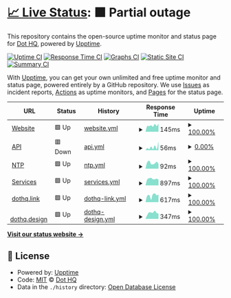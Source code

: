 # [📈 Live Status](https://dothq.github.io/upptime): <!--live status--> **🟧 Partial outage**

This repository contains the open-source uptime monitor and status page for [Dot HQ](https://dothq.co), powered by [Upptime](https://github.com/upptime/upptime).

[![Uptime CI](https://github.com/koj-co/upptime/workflows/Uptime%20CI/badge.svg)](https://github.com/koj-co/upptime/actions?query=workflow%3A%22Uptime+CI%22)
[![Response Time CI](https://github.com/koj-co/upptime/workflows/Response%20Time%20CI/badge.svg)](https://github.com/koj-co/upptime/actions?query=workflow%3A%22Response+Time+CI%22)
[![Graphs CI](https://github.com/koj-co/upptime/workflows/Graphs%20CI/badge.svg)](https://github.com/koj-co/upptime/actions?query=workflow%3A%22Graphs+CI%22)
[![Static Site CI](https://github.com/koj-co/upptime/workflows/Static%20Site%20CI/badge.svg)](https://github.com/koj-co/upptime/actions?query=workflow%3A%22Static+Site+CI%22)
[![Summary CI](https://github.com/koj-co/upptime/workflows/Summary%20CI/badge.svg)](https://github.com/koj-co/upptime/actions?query=workflow%3A%22Summary+CI%22)

With [Upptime](https://upptime.js.org), you can get your own unlimited and free uptime monitor and status page, powered entirely by a GitHub repository. We use [Issues](https://github.com/dothq/upptime/issues) as incident reports, [Actions](https://github.com/dothq/upptime/actions) as uptime monitors, and [Pages](https://dothq.github.io/upptime) for the status page.

<!--start: status pages-->
<!-- This summary is generated by Upptime (https://github.com/upptime/upptime) -->
<!-- Do not edit this manually, your changes will be overwritten -->
<!-- prettier-ignore -->
| URL | Status | History | Response Time | Uptime |
| --- | ------ | ------- | ------------- | ------ |
| <img alt="" src="https://favicons.githubusercontent.com/dothq.co" height="13"> [Website](https://dothq.co) | 🟩 Up | [website.yml](https://github.com/dothq/upptime/commits/HEAD/history/website.yml) | <details><summary><img alt="Response time graph" src="./graphs/website/response-time-week.png" height="20"> 145ms</summary><br><a href="https://status.dothq.co/history/website"><img alt="Response time 269" src="https://img.shields.io/endpoint?url=https%3A%2F%2Fraw.githubusercontent.com%2Fdothq%2Fupptime%2FHEAD%2Fapi%2Fwebsite%2Fresponse-time.json"></a><br><a href="https://status.dothq.co/history/website"><img alt="24-hour response time 184" src="https://img.shields.io/endpoint?url=https%3A%2F%2Fraw.githubusercontent.com%2Fdothq%2Fupptime%2FHEAD%2Fapi%2Fwebsite%2Fresponse-time-day.json"></a><br><a href="https://status.dothq.co/history/website"><img alt="7-day response time 145" src="https://img.shields.io/endpoint?url=https%3A%2F%2Fraw.githubusercontent.com%2Fdothq%2Fupptime%2FHEAD%2Fapi%2Fwebsite%2Fresponse-time-week.json"></a><br><a href="https://status.dothq.co/history/website"><img alt="30-day response time 139" src="https://img.shields.io/endpoint?url=https%3A%2F%2Fraw.githubusercontent.com%2Fdothq%2Fupptime%2FHEAD%2Fapi%2Fwebsite%2Fresponse-time-month.json"></a><br><a href="https://status.dothq.co/history/website"><img alt="1-year response time 269" src="https://img.shields.io/endpoint?url=https%3A%2F%2Fraw.githubusercontent.com%2Fdothq%2Fupptime%2FHEAD%2Fapi%2Fwebsite%2Fresponse-time-year.json"></a></details> | <details><summary><a href="https://status.dothq.co/history/website">100.00%</a></summary><a href="https://status.dothq.co/history/website"><img alt="All-time uptime 75.97%" src="https://img.shields.io/endpoint?url=https%3A%2F%2Fraw.githubusercontent.com%2Fdothq%2Fupptime%2FHEAD%2Fapi%2Fwebsite%2Fuptime.json"></a><br><a href="https://status.dothq.co/history/website"><img alt="24-hour uptime 100.00%" src="https://img.shields.io/endpoint?url=https%3A%2F%2Fraw.githubusercontent.com%2Fdothq%2Fupptime%2FHEAD%2Fapi%2Fwebsite%2Fuptime-day.json"></a><br><a href="https://status.dothq.co/history/website"><img alt="7-day uptime 100.00%" src="https://img.shields.io/endpoint?url=https%3A%2F%2Fraw.githubusercontent.com%2Fdothq%2Fupptime%2FHEAD%2Fapi%2Fwebsite%2Fuptime-week.json"></a><br><a href="https://status.dothq.co/history/website"><img alt="30-day uptime 99.88%" src="https://img.shields.io/endpoint?url=https%3A%2F%2Fraw.githubusercontent.com%2Fdothq%2Fupptime%2FHEAD%2Fapi%2Fwebsite%2Fuptime-month.json"></a><br><a href="https://status.dothq.co/history/website"><img alt="1-year uptime 75.97%" src="https://img.shields.io/endpoint?url=https%3A%2F%2Fraw.githubusercontent.com%2Fdothq%2Fupptime%2FHEAD%2Fapi%2Fwebsite%2Fuptime-year.json"></a></details>
| <img alt="" src="https://favicons.githubusercontent.com/dothq.co" height="13"> [API](https://dothq.co/api) | 🟥 Down | [api.yml](https://github.com/dothq/upptime/commits/HEAD/history/api.yml) | <details><summary><img alt="Response time graph" src="./graphs/api/response-time-week.png" height="20"> 56ms</summary><br><a href="https://status.dothq.co/history/api"><img alt="Response time 233" src="https://img.shields.io/endpoint?url=https%3A%2F%2Fraw.githubusercontent.com%2Fdothq%2Fupptime%2FHEAD%2Fapi%2Fapi%2Fresponse-time.json"></a><br><a href="https://status.dothq.co/history/api"><img alt="24-hour response time 157" src="https://img.shields.io/endpoint?url=https%3A%2F%2Fraw.githubusercontent.com%2Fdothq%2Fupptime%2FHEAD%2Fapi%2Fapi%2Fresponse-time-day.json"></a><br><a href="https://status.dothq.co/history/api"><img alt="7-day response time 56" src="https://img.shields.io/endpoint?url=https%3A%2F%2Fraw.githubusercontent.com%2Fdothq%2Fupptime%2FHEAD%2Fapi%2Fapi%2Fresponse-time-week.json"></a><br><a href="https://status.dothq.co/history/api"><img alt="30-day response time 47" src="https://img.shields.io/endpoint?url=https%3A%2F%2Fraw.githubusercontent.com%2Fdothq%2Fupptime%2FHEAD%2Fapi%2Fapi%2Fresponse-time-month.json"></a><br><a href="https://status.dothq.co/history/api"><img alt="1-year response time 233" src="https://img.shields.io/endpoint?url=https%3A%2F%2Fraw.githubusercontent.com%2Fdothq%2Fupptime%2FHEAD%2Fapi%2Fapi%2Fresponse-time-year.json"></a></details> | <details><summary><a href="https://status.dothq.co/history/api">0.00%</a></summary><a href="https://status.dothq.co/history/api"><img alt="All-time uptime 62.84%" src="https://img.shields.io/endpoint?url=https%3A%2F%2Fraw.githubusercontent.com%2Fdothq%2Fupptime%2FHEAD%2Fapi%2Fapi%2Fuptime.json"></a><br><a href="https://status.dothq.co/history/api"><img alt="24-hour uptime 0.00%" src="https://img.shields.io/endpoint?url=https%3A%2F%2Fraw.githubusercontent.com%2Fdothq%2Fupptime%2FHEAD%2Fapi%2Fapi%2Fuptime-day.json"></a><br><a href="https://status.dothq.co/history/api"><img alt="7-day uptime 0.00%" src="https://img.shields.io/endpoint?url=https%3A%2F%2Fraw.githubusercontent.com%2Fdothq%2Fupptime%2FHEAD%2Fapi%2Fapi%2Fuptime-week.json"></a><br><a href="https://status.dothq.co/history/api"><img alt="30-day uptime 7.96%" src="https://img.shields.io/endpoint?url=https%3A%2F%2Fraw.githubusercontent.com%2Fdothq%2Fupptime%2FHEAD%2Fapi%2Fapi%2Fuptime-month.json"></a><br><a href="https://status.dothq.co/history/api"><img alt="1-year uptime 62.84%" src="https://img.shields.io/endpoint?url=https%3A%2F%2Fraw.githubusercontent.com%2Fdothq%2Fupptime%2FHEAD%2Fapi%2Fapi%2Fuptime-year.json"></a></details>
| <img alt="" src="https://favicons.githubusercontent.com/ntp.dothq.co" height="13"> [NTP](https://ntp.dothq.co) | 🟩 Up | [ntp.yml](https://github.com/dothq/upptime/commits/HEAD/history/ntp.yml) | <details><summary><img alt="Response time graph" src="./graphs/ntp/response-time-week.png" height="20"> 92ms</summary><br><a href="https://status.dothq.co/history/ntp"><img alt="Response time 174" src="https://img.shields.io/endpoint?url=https%3A%2F%2Fraw.githubusercontent.com%2Fdothq%2Fupptime%2FHEAD%2Fapi%2Fntp%2Fresponse-time.json"></a><br><a href="https://status.dothq.co/history/ntp"><img alt="24-hour response time 76" src="https://img.shields.io/endpoint?url=https%3A%2F%2Fraw.githubusercontent.com%2Fdothq%2Fupptime%2FHEAD%2Fapi%2Fntp%2Fresponse-time-day.json"></a><br><a href="https://status.dothq.co/history/ntp"><img alt="7-day response time 92" src="https://img.shields.io/endpoint?url=https%3A%2F%2Fraw.githubusercontent.com%2Fdothq%2Fupptime%2FHEAD%2Fapi%2Fntp%2Fresponse-time-week.json"></a><br><a href="https://status.dothq.co/history/ntp"><img alt="30-day response time 99" src="https://img.shields.io/endpoint?url=https%3A%2F%2Fraw.githubusercontent.com%2Fdothq%2Fupptime%2FHEAD%2Fapi%2Fntp%2Fresponse-time-month.json"></a><br><a href="https://status.dothq.co/history/ntp"><img alt="1-year response time 174" src="https://img.shields.io/endpoint?url=https%3A%2F%2Fraw.githubusercontent.com%2Fdothq%2Fupptime%2FHEAD%2Fapi%2Fntp%2Fresponse-time-year.json"></a></details> | <details><summary><a href="https://status.dothq.co/history/ntp">100.00%</a></summary><a href="https://status.dothq.co/history/ntp"><img alt="All-time uptime 63.99%" src="https://img.shields.io/endpoint?url=https%3A%2F%2Fraw.githubusercontent.com%2Fdothq%2Fupptime%2FHEAD%2Fapi%2Fntp%2Fuptime.json"></a><br><a href="https://status.dothq.co/history/ntp"><img alt="24-hour uptime 100.00%" src="https://img.shields.io/endpoint?url=https%3A%2F%2Fraw.githubusercontent.com%2Fdothq%2Fupptime%2FHEAD%2Fapi%2Fntp%2Fuptime-day.json"></a><br><a href="https://status.dothq.co/history/ntp"><img alt="7-day uptime 100.00%" src="https://img.shields.io/endpoint?url=https%3A%2F%2Fraw.githubusercontent.com%2Fdothq%2Fupptime%2FHEAD%2Fapi%2Fntp%2Fuptime-week.json"></a><br><a href="https://status.dothq.co/history/ntp"><img alt="30-day uptime 100.00%" src="https://img.shields.io/endpoint?url=https%3A%2F%2Fraw.githubusercontent.com%2Fdothq%2Fupptime%2FHEAD%2Fapi%2Fntp%2Fuptime-month.json"></a><br><a href="https://status.dothq.co/history/ntp"><img alt="1-year uptime 63.99%" src="https://img.shields.io/endpoint?url=https%3A%2F%2Fraw.githubusercontent.com%2Fdothq%2Fupptime%2FHEAD%2Fapi%2Fntp%2Fuptime-year.json"></a></details>
| <img alt="" src="https://favicons.githubusercontent.com/services.dothq.co" height="13"> [Services](https://services.dothq.co) | 🟩 Up | [services.yml](https://github.com/dothq/upptime/commits/HEAD/history/services.yml) | <details><summary><img alt="Response time graph" src="./graphs/services/response-time-week.png" height="20"> 897ms</summary><br><a href="https://status.dothq.co/history/services"><img alt="Response time 925" src="https://img.shields.io/endpoint?url=https%3A%2F%2Fraw.githubusercontent.com%2Fdothq%2Fupptime%2FHEAD%2Fapi%2Fservices%2Fresponse-time.json"></a><br><a href="https://status.dothq.co/history/services"><img alt="24-hour response time 794" src="https://img.shields.io/endpoint?url=https%3A%2F%2Fraw.githubusercontent.com%2Fdothq%2Fupptime%2FHEAD%2Fapi%2Fservices%2Fresponse-time-day.json"></a><br><a href="https://status.dothq.co/history/services"><img alt="7-day response time 897" src="https://img.shields.io/endpoint?url=https%3A%2F%2Fraw.githubusercontent.com%2Fdothq%2Fupptime%2FHEAD%2Fapi%2Fservices%2Fresponse-time-week.json"></a><br><a href="https://status.dothq.co/history/services"><img alt="30-day response time 794" src="https://img.shields.io/endpoint?url=https%3A%2F%2Fraw.githubusercontent.com%2Fdothq%2Fupptime%2FHEAD%2Fapi%2Fservices%2Fresponse-time-month.json"></a><br><a href="https://status.dothq.co/history/services"><img alt="1-year response time 925" src="https://img.shields.io/endpoint?url=https%3A%2F%2Fraw.githubusercontent.com%2Fdothq%2Fupptime%2FHEAD%2Fapi%2Fservices%2Fresponse-time-year.json"></a></details> | <details><summary><a href="https://status.dothq.co/history/services">100.00%</a></summary><a href="https://status.dothq.co/history/services"><img alt="All-time uptime 100.00%" src="https://img.shields.io/endpoint?url=https%3A%2F%2Fraw.githubusercontent.com%2Fdothq%2Fupptime%2FHEAD%2Fapi%2Fservices%2Fuptime.json"></a><br><a href="https://status.dothq.co/history/services"><img alt="24-hour uptime 100.00%" src="https://img.shields.io/endpoint?url=https%3A%2F%2Fraw.githubusercontent.com%2Fdothq%2Fupptime%2FHEAD%2Fapi%2Fservices%2Fuptime-day.json"></a><br><a href="https://status.dothq.co/history/services"><img alt="7-day uptime 100.00%" src="https://img.shields.io/endpoint?url=https%3A%2F%2Fraw.githubusercontent.com%2Fdothq%2Fupptime%2FHEAD%2Fapi%2Fservices%2Fuptime-week.json"></a><br><a href="https://status.dothq.co/history/services"><img alt="30-day uptime 100.00%" src="https://img.shields.io/endpoint?url=https%3A%2F%2Fraw.githubusercontent.com%2Fdothq%2Fupptime%2FHEAD%2Fapi%2Fservices%2Fuptime-month.json"></a><br><a href="https://status.dothq.co/history/services"><img alt="1-year uptime 100.00%" src="https://img.shields.io/endpoint?url=https%3A%2F%2Fraw.githubusercontent.com%2Fdothq%2Fupptime%2FHEAD%2Fapi%2Fservices%2Fuptime-year.json"></a></details>
| <img alt="" src="https://favicons.githubusercontent.com/dothq.link" height="13"> [dothq.link](https://dothq.link) | 🟩 Up | [dothq-link.yml](https://github.com/dothq/upptime/commits/HEAD/history/dothq-link.yml) | <details><summary><img alt="Response time graph" src="./graphs/dothq-link/response-time-week.png" height="20"> 617ms</summary><br><a href="https://status.dothq.co/history/dothq-link"><img alt="Response time 513" src="https://img.shields.io/endpoint?url=https%3A%2F%2Fraw.githubusercontent.com%2Fdothq%2Fupptime%2FHEAD%2Fapi%2Fdothq-link%2Fresponse-time.json"></a><br><a href="https://status.dothq.co/history/dothq-link"><img alt="24-hour response time 698" src="https://img.shields.io/endpoint?url=https%3A%2F%2Fraw.githubusercontent.com%2Fdothq%2Fupptime%2FHEAD%2Fapi%2Fdothq-link%2Fresponse-time-day.json"></a><br><a href="https://status.dothq.co/history/dothq-link"><img alt="7-day response time 617" src="https://img.shields.io/endpoint?url=https%3A%2F%2Fraw.githubusercontent.com%2Fdothq%2Fupptime%2FHEAD%2Fapi%2Fdothq-link%2Fresponse-time-week.json"></a><br><a href="https://status.dothq.co/history/dothq-link"><img alt="30-day response time 553" src="https://img.shields.io/endpoint?url=https%3A%2F%2Fraw.githubusercontent.com%2Fdothq%2Fupptime%2FHEAD%2Fapi%2Fdothq-link%2Fresponse-time-month.json"></a><br><a href="https://status.dothq.co/history/dothq-link"><img alt="1-year response time 513" src="https://img.shields.io/endpoint?url=https%3A%2F%2Fraw.githubusercontent.com%2Fdothq%2Fupptime%2FHEAD%2Fapi%2Fdothq-link%2Fresponse-time-year.json"></a></details> | <details><summary><a href="https://status.dothq.co/history/dothq-link">100.00%</a></summary><a href="https://status.dothq.co/history/dothq-link"><img alt="All-time uptime 99.89%" src="https://img.shields.io/endpoint?url=https%3A%2F%2Fraw.githubusercontent.com%2Fdothq%2Fupptime%2FHEAD%2Fapi%2Fdothq-link%2Fuptime.json"></a><br><a href="https://status.dothq.co/history/dothq-link"><img alt="24-hour uptime 100.00%" src="https://img.shields.io/endpoint?url=https%3A%2F%2Fraw.githubusercontent.com%2Fdothq%2Fupptime%2FHEAD%2Fapi%2Fdothq-link%2Fuptime-day.json"></a><br><a href="https://status.dothq.co/history/dothq-link"><img alt="7-day uptime 100.00%" src="https://img.shields.io/endpoint?url=https%3A%2F%2Fraw.githubusercontent.com%2Fdothq%2Fupptime%2FHEAD%2Fapi%2Fdothq-link%2Fuptime-week.json"></a><br><a href="https://status.dothq.co/history/dothq-link"><img alt="30-day uptime 99.89%" src="https://img.shields.io/endpoint?url=https%3A%2F%2Fraw.githubusercontent.com%2Fdothq%2Fupptime%2FHEAD%2Fapi%2Fdothq-link%2Fuptime-month.json"></a><br><a href="https://status.dothq.co/history/dothq-link"><img alt="1-year uptime 99.89%" src="https://img.shields.io/endpoint?url=https%3A%2F%2Fraw.githubusercontent.com%2Fdothq%2Fupptime%2FHEAD%2Fapi%2Fdothq-link%2Fuptime-year.json"></a></details>
| <img alt="" src="https://favicons.githubusercontent.com/dothq.design" height="13"> [dothq.design](https://dothq.design) | 🟩 Up | [dothq-design.yml](https://github.com/dothq/upptime/commits/HEAD/history/dothq-design.yml) | <details><summary><img alt="Response time graph" src="./graphs/dothq-design/response-time-week.png" height="20"> 347ms</summary><br><a href="https://status.dothq.co/history/dothq-design"><img alt="Response time 347" src="https://img.shields.io/endpoint?url=https%3A%2F%2Fraw.githubusercontent.com%2Fdothq%2Fupptime%2FHEAD%2Fapi%2Fdothq-design%2Fresponse-time.json"></a><br><a href="https://status.dothq.co/history/dothq-design"><img alt="24-hour response time 299" src="https://img.shields.io/endpoint?url=https%3A%2F%2Fraw.githubusercontent.com%2Fdothq%2Fupptime%2FHEAD%2Fapi%2Fdothq-design%2Fresponse-time-day.json"></a><br><a href="https://status.dothq.co/history/dothq-design"><img alt="7-day response time 347" src="https://img.shields.io/endpoint?url=https%3A%2F%2Fraw.githubusercontent.com%2Fdothq%2Fupptime%2FHEAD%2Fapi%2Fdothq-design%2Fresponse-time-week.json"></a><br><a href="https://status.dothq.co/history/dothq-design"><img alt="30-day response time 349" src="https://img.shields.io/endpoint?url=https%3A%2F%2Fraw.githubusercontent.com%2Fdothq%2Fupptime%2FHEAD%2Fapi%2Fdothq-design%2Fresponse-time-month.json"></a><br><a href="https://status.dothq.co/history/dothq-design"><img alt="1-year response time 347" src="https://img.shields.io/endpoint?url=https%3A%2F%2Fraw.githubusercontent.com%2Fdothq%2Fupptime%2FHEAD%2Fapi%2Fdothq-design%2Fresponse-time-year.json"></a></details> | <details><summary><a href="https://status.dothq.co/history/dothq-design">100.00%</a></summary><a href="https://status.dothq.co/history/dothq-design"><img alt="All-time uptime 100.00%" src="https://img.shields.io/endpoint?url=https%3A%2F%2Fraw.githubusercontent.com%2Fdothq%2Fupptime%2FHEAD%2Fapi%2Fdothq-design%2Fuptime.json"></a><br><a href="https://status.dothq.co/history/dothq-design"><img alt="24-hour uptime 100.00%" src="https://img.shields.io/endpoint?url=https%3A%2F%2Fraw.githubusercontent.com%2Fdothq%2Fupptime%2FHEAD%2Fapi%2Fdothq-design%2Fuptime-day.json"></a><br><a href="https://status.dothq.co/history/dothq-design"><img alt="7-day uptime 100.00%" src="https://img.shields.io/endpoint?url=https%3A%2F%2Fraw.githubusercontent.com%2Fdothq%2Fupptime%2FHEAD%2Fapi%2Fdothq-design%2Fuptime-week.json"></a><br><a href="https://status.dothq.co/history/dothq-design"><img alt="30-day uptime 100.00%" src="https://img.shields.io/endpoint?url=https%3A%2F%2Fraw.githubusercontent.com%2Fdothq%2Fupptime%2FHEAD%2Fapi%2Fdothq-design%2Fuptime-month.json"></a><br><a href="https://status.dothq.co/history/dothq-design"><img alt="1-year uptime 100.00%" src="https://img.shields.io/endpoint?url=https%3A%2F%2Fraw.githubusercontent.com%2Fdothq%2Fupptime%2FHEAD%2Fapi%2Fdothq-design%2Fuptime-year.json"></a></details>

<!--end: status pages-->

[**Visit our status website →**](https://dothq.github.io/upptime)

## 📄 License

- Powered by: [Upptime](https://github.com/upptime/upptime)
- Code: [MIT](./LICENSE) © [Dot HQ](https://dothq.co)
- Data in the `./history` directory: [Open Database License](https://opendatacommons.org/licenses/odbl/1-0/)
